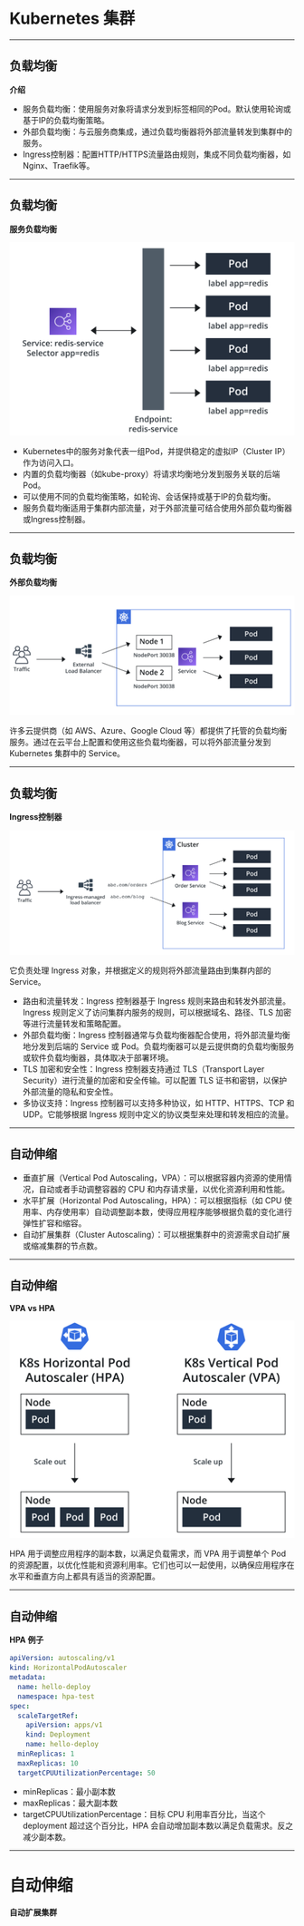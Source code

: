 # Kubernetes 集群

---

## 负载均衡

**介绍**

- 服务负载均衡：使用服务对象将请求分发到标签相同的Pod。默认使用轮询或基于IP的负载均衡策略。
- 外部负载均衡：与云服务商集成，通过负载均衡器将外部流量转发到集群中的服务。
- Ingress控制器：配置HTTP/HTTPS流量路由规则，集成不同负载均衡器，如Nginx、Traefik等。

---

## 负载均衡

**服务负载均衡**

![:scale 40%](https://raw.githubusercontent.com/jacky-xbb/pics/main/uPic/of3FQL.png)

- Kubernetes中的服务对象代表一组Pod，并提供稳定的虚拟IP（Cluster IP）作为访问入口。
- 内置的负载均衡器（如kube-proxy）将请求均衡地分发到服务关联的后端Pod。
- 可以使用不同的负载均衡策略，如轮询、会话保持或基于IP的负载均衡。
- 服务负载均衡适用于集群内部流量，对于外部流量可结合使用外部负载均衡器或Ingress控制器。

---

## 负载均衡

**外部负载均衡**

![:scale 40%](https://raw.githubusercontent.com/jacky-xbb/pics/main/uPic/YXYrOf.png)

许多云提供商（如 AWS、Azure、Google Cloud 等）都提供了托管的负载均衡服务。通过在云平台上配置和使用这些负载均衡器，可以将外部流量分发到 Kubernetes 集群中的 Service。

---

## 负载均衡

**Ingress控制器**

![:scale 40%](https://raw.githubusercontent.com/jacky-xbb/pics/main/uPic/rhdGwj.png)

它负责处理 Ingress 对象，并根据定义的规则将外部流量路由到集群内部的 Service。
- 路由和流量转发：Ingress 控制器基于 Ingress 规则来路由和转发外部流量。Ingress 规则定义了访问集群内服务的规则，可以根据域名、路径、TLS 加密等进行流量转发和策略配置。
- 外部负载均衡：Ingress 控制器通常与负载均衡器配合使用，将外部流量均衡地分发到后端的 Service 或 Pod。负载均衡器可以是云提供商的负载均衡服务或软件负载均衡器，具体取决于部署环境。
- TLS 加密和安全性：Ingress 控制器支持通过 TLS（Transport Layer Security）进行流量的加密和安全传输。可以配置 TLS 证书和密钥，以保护外部流量的隐私和安全性。
- 多协议支持：Ingress 控制器可以支持多种协议，如 HTTP、HTTPS、TCP 和 UDP。它能够根据 Ingress 规则中定义的协议类型来处理和转发相应的流量。

---

## 自动伸缩

- 垂直扩展（Vertical Pod Autoscaling，VPA）：可以根据容器内资源的使用情况，自动或者手动调整容器的 CPU 和内存请求量，以优化资源利用和性能。
- 水平扩展（Horizontal Pod Autoscaling，HPA）：可以根据指标（如 CPU 使用率、内存使用率）自动调整副本数，使得应用程序能够根据负载的变化进行弹性扩容和缩容。
- 自动扩展集群（Cluster Autoscaling）：可以根据集群中的资源需求自动扩展或缩减集群的节点数。

---

## 自动伸缩

**VPA vs HPA**

![:scale 40%](https://raw.githubusercontent.com/jacky-xbb/pics/main/uPic/PqZwOd.png)

HPA 用于调整应用程序的副本数，以满足负载需求，而 VPA 用于调整单个 Pod 的资源配置，以优化性能和资源利用率。它们也可以一起使用，以确保应用程序在水平和垂直方向上都具有适当的资源配置。

---

## 自动伸缩

**HPA 例子**

```yaml
apiVersion: autoscaling/v1
kind: HorizontalPodAutoscaler
metadata:
  name: hello-deploy
  namespace: hpa-test
spec:
  scaleTargetRef:
    apiVersion: apps/v1
    kind: Deployment
    name: hello-deploy
  minReplicas: 1
  maxReplicas: 10
  targetCPUUtilizationPercentage: 50
```

- minReplicas：最小副本数
- maxReplicas：最大副本数
- targetCPUUtilizationPercentage：目标 CPU 利用率百分比，当这个 deployment 超过这个百分比，HPA 会自动增加副本数以满足负载需求。反之减少副本数。

---

# 自动伸缩

**自动扩展集群**

